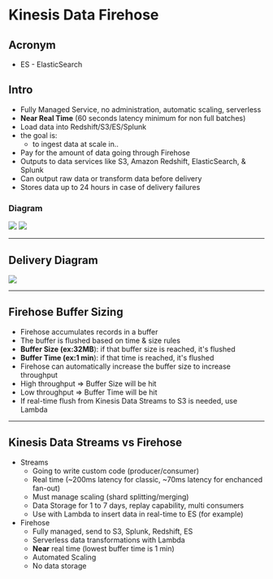 # Kinesis Data Firehose

## Acronym
* ES - ElasticSearch

## Intro
* Fully Managed Service, no administration, automatic scaling, serverless
* **Near Real Time** (60 seconds latency minimum for non full batches)
* Load data into Redshift/S3/ES/Splunk
* the goal is:
  * to ingest data at scale in..
* Pay for the amount of data going through Firehose
* Outputs to data services like S3, Amazon Redshift, ElasticSearch, & Splunk
* Can output raw data or transform data before delivery
* Stores data up to 24 hours in case of delivery failures

### Diagram
[<img src="https://i.imgur.com/8YMPxXn.png">](https://i.imgur.com/8YMPxXn.png)
[<img src="https://i.imgur.com/uIZs1Dq.png">](https://i.imgur.com/uIZs1Dq.png)

---

## Delivery Diagram
[<img src="https://i.imgur.com/s2cVQjA.png">](https://i.imgur.com/s2cVQjA.png)

---

## Firehose Buffer Sizing
* Firehose accumulates records in a buffer
* The buffer is flushed based on time & size rules
* **Buffer Size (ex:32MB**): if that buffer size is reached, it's flushed
* **Buffer Time (ex:1 min**): if that time is reached, it's flushed
* Firehose can automatically increase the buffer size to increase throughput
* High throughput => Buffer Size will be hit
* Low throughput => Buffer Time will be hit
* If real-time flush from Kinesis Data Streams to S3 is needed, use Lambda 

---

## Kinesis Data Streams vs Firehose
* Streams
  * Going to write custom code (producer/consumer)
  * Real time (~200ms latency for classic, ~70ms latency for enchanced fan-out)
  * Must manage scaling (shard splitting/merging)
  * Data Storage for 1 to 7 days, replay capability, multi consumers
  * Use with Lambda to insert data in real-time to ES (for example)
* Firehose
  * Fully managed, send to S3, Splunk, Redshift, ES
  * Serverless data transformations with Lambda
  * **Near** real time (lowest buffer time is 1 min)
  * Automated Scaling
  * No data storage
